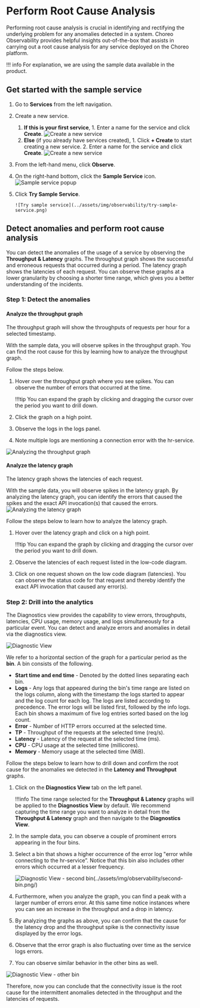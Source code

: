 # Perform Root Cause Analysis

Performing root cause analysis is crucial in identifying and rectifying the underlying problem for any anomalies detected in a system. Choreo Observability provides helpful insights out-of-the-box that assists in carrying out a root cause analysis for any service deployed on the Choreo platform.

!!! info
    For explanation, we are using the sample data available in the product.
    
## Get started with the sample service

1. Go to **Services** from the left navigation.
2. Create a new service.
    1. **If this is your first service**, 
           1. Enter a name for the service and click **Create**. 
           ![Create a new service](../assets/img/observability/first-service-creation.png)                        
    2. **Else** (if you already have services created), 
           1. Click **+ Create** to start creating a new service.
           2. Enter a name for the service and click **Create**.
           ![Create a new service](../assets/img/observability/service-creation.png)

3. From the left-hand menu, click **Observe**.
4. On the right-hand bottom, click the **Sample Service** icon.
       ![Sample service popup](../assets/img/observability/sample-service-pop-up.png)
5. Click **Try Sample Service**.

       ![Try sample service](../assets/img/observability/try-sample-service.png)
    
## Detect anomalies and perform root cause analysis
You can detect the anomalies of the usage of a service by observing the **Throughput & Latency** graphs. The throughput graph shows the successful and erroneous requests that occurred during a period. The latency graph shows the latencies of each request. You can observe these graphs at a lower granularity by choosing a shorter time range, which gives you a better understanding of the incidents.

### Step 1: Detect the anomalies

#### Analyze the throughput graph
The throughput graph will show the throughputs of requests per hour for a selected timestamp. 

With the sample data, you will observe spikes in the throughput graph.  You can find the root cause for this by learning how to analyze the throughput graph.

Follow the steps below. 

1. Hover over the throughput graph where you see spikes. You can observe the number of errors that occurred at the time. 
    
    !!!tip
        You can expand the graph by clicking and dragging the cursor over the period you want to drill down.
        
2. Click the graph on a high point.
3. Observe the logs in the logs panel.
4. Note multiple logs are mentioning a connection error with the hr-service.
 
![Analyzing the throughput graph](../assets/img/observability/throughput-graph-analysis.png)
 
#### Analyze the latency graph

The latency graph shows the latencies of each request.

With the sample data, you will observe spikes in the latency graph. By analyzing the latency graph, you can identify the errors that caused the spikes and the exact API invocation(s) that caused the errors. 
![Analyzing the latency graph](../assets/img/observability/latency-graph-analysis.png)

Follow the steps below to learn how to analyze the latency graph.

1. Hover over the latency graph and click on a high point.
   
    !!!tip
        You can expand the graph by clicking and dragging the cursor over the period you want to drill down.
        
2. Observe the latencies of each request listed in the low-code diagram.
3. Click on one request shown on the low code diagram (latencies). You can observe the status code for that request and thereby identify the exact API invocation that caused any error(s).

### Step 2: Drill into the analytics
The Diagnostics view provides the capability to view errors, throughputs, latencies, CPU usage, memory usage, and logs simultaneously for a particular event. You can detect and analyze errors and anomalies in detail via the diagnostics view.

![Diagnostic View](../assets/img/observability/diagnostics-view.png)

We refer to a horizontal section of the graph for a particular period as the **bin**. A bin consists of the following.

- **Start time and end time** - Denoted by the dotted lines separating each bin.
- **Logs** - Any logs that appeared during the bin's time range are listed on the logs column, along with the timestamp the logs started to appear and the log count for each log. The logs are listed according to precedence. The error logs will be listed first, followed by the info logs. Each bin shows a maximum of five log entries sorted based on the log count.
- **Error** - Number of HTTP errors occurred at the selected time.
- **TP** - Throughput of the requests at the selected time (req/s).  
- **Latency** - Latency of the request at the selected time (ms).
- **CPU** - CPU usage at the selected time (millicores).
- **Memory** - Memory usage at the selected time (MiB).

Follow the steps below to learn how to drill down and confirm the root cause for the anomalies we detected in the **Latency and Throughput** graphs.

1. Click on the **Diagnostics View** tab on the left panel. 

    !!!info
        The time range selected for the **Throughput & Latency** graphs will be applied to the **Diagnostics View** by default. We recommend capturing the time range you want to analyze in detail from the **Throughput & Latency** graph and then navigate to the **Diagnostics View**.
        
2. In the sample data, you can observe a couple of prominent errors appearing in the four bins.
3. Select a bin that shows a higher occurrence of the error log "error while connecting to the hr-service”. Notice that this bin also includes other errors which occurred at a lesser frequency.

    ![Diagnostic View - second bin(../assets/img/observability/second-bin.png/)
](../assets/img/observability/second-bin.png)

4. Furthermore, when you analyze the graph, you can find a peak with a larger number of errors error. At this same time notice instances where you can see an increase in the throughput and a drop in latency. 
5. By analyzing the graphs as above, you can confirm that the cause for the latency drop and the throughput spike is the connectivity issue displayed by the error logs.
6. Observe that the error graph is also fluctuating over time as the service logs errors.
7.  You can observe similar behavior in the other bins as well.

   ![Diagnostic View - other bin](../assets/img/observability/other-bins.png)
   
   
Therefore, now you can conclude that the connectivity issue is the root cause for the intermittent anomalies detected in the throughput and the latencies of requests.
